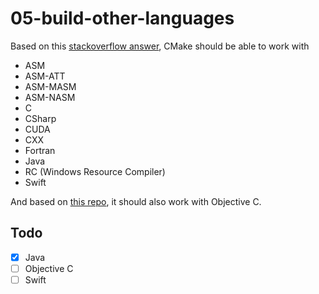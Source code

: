 # 05-build-other-languages

Based on this [stackoverflow answer](https://stackoverflow.com/a/44477728/8809992), CMake should be able to work with 
- ASM
- ASM-ATT
- ASM-MASM
- ASM-NASM
- C
- CSharp
- CUDA
- CXX
- Fortran
- Java
- RC (Windows Resource Compiler)
- Swift

And based on [this repo](https://github.com/forexample/cocoa-app/), it should also work with Objective C.

## Todo
- [x] Java
- [ ] Objective C
- [ ] Swift